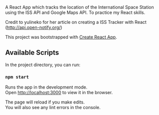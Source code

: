 A React App which tracks the location of the International Space Station using the ISS API and Google Maps API.
To practice my React skills.

Credit to yulineko for her article on creating a ISS Tracker with React (http://api.open-notify.org/)


This project was bootstrapped with [Create React App](https://github.com/facebook/create-react-app).

## Available Scripts

In the project directory, you can run:

### `npm start`

Runs the app in the development mode.<br />
Open [http://localhost:3000](http://localhost:3000) to view it in the browser.

The page will reload if you make edits.<br />
You will also see any lint errors in the console.


